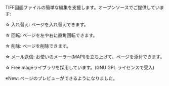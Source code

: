 TIFF図面ファイルの簡単な編集を支援します。オープンソースでご提供しています:

☆ 入れ替え: ページを入れ替えできます。

☆ 回転: ページを左や右に直角回転できます。

☆ 削除: ページを削除できます。

☆ メール送信: お使いのメーラー(MAPI)を立ち上げて、ページを添付できます。

☆ FreeImageライブラリを採用しています。(GNU GPL ライセンスで受入)

※New: ページのプレビューができるようになりました。